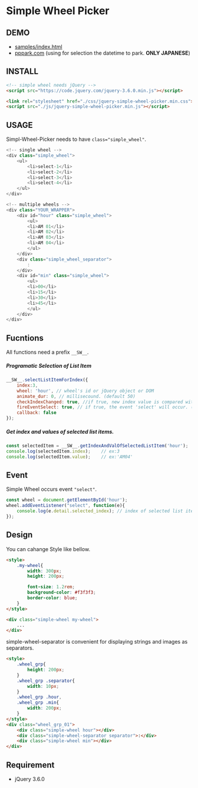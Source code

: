 
# Simple Wheel Picker

## DEMO
- [samples/index.html](https://mkosaka.github.io/jquery-simple-wheel-picker/samples/index.html)
- [pppark.com](https://pppark.com/) (using for selection the datetime to park. **ONLY JAPANESE**)


## INSTALL
```html
<!-- simple wheel needs jQuery -->
<script src="https://code.jquery.com/jquery-3.6.0.min.js"></script>

<link rel="stylesheet" href="./css/jquery-simple-wheel-picker.min.css">
<script src="./js/jquery-simple-wheel-picker.min.js"></script>
```

## USAGE
Simpl-Wheel-Picker needs to have `class="simple_wheel"`.
```javascript
<!-- single wheel -->
<div class="simple_wheel">
    <ul>
        <li>select-1</li>
        <li>select-2</li>
        <li>select-3</li>
        <li>select-4</li>
    </ul>
</div>
```

```javascript
<!-- multiple wheels -->
<div class="YOUR_WRAPPER">
    <div id="hour" class="simple_wheel">
        <ul>
        <li>AM 01</li>
        <li>AM 02</li>
        <li>AM 03</li>
        <li>AM 04</li>
        </ul>
    </div>
    <div class="simple_wheel_separator">
        :
    </div>
    <div id="min" class="simple_wheel">
        <ul>
        <li>00</li>
        <li>15</li>
        <li>30</li>
        <li>45</li>
        </ul>
    </div>
</div>
```


## Fucntions

All functions need a prefix `__SW__`.




##### Programatic Selection of List Item
```javascript
__SW__.selectListItemForIndex({
    index:3,
    wheel: 'hour', // wheel's id or jQuery object or DOM
    animate_dur: 0, // millisecound. (default 50)
    checkIndexChanged: true, //if true, new index value is compared with current one. if it has not changed, the event 'select' will not occur. (default true)
    fireEventSelect: true, // if true, the event 'select' will occur. (default true)
    callback: false
});
```


##### Get index and values of selected list items.
```javascript
const selectedItem = __SW__.getIndexAndValOfSelectedListItem('hour');
console.log(selectedItem.index);    // ex:3
console.log(selectedItem.value);    // ex:'AM04'
```

## Event

Simple Wheel occurs event `"select"`.
```javascript
const wheel = document.getElementById('hour');
wheel.addEventListener("select", function(e){
    console.log(e.detail.selected_index); // index of selected list item.
});
```


## Design
You can cahange Style like bellow.

```html
<style>
    .my-wheel{
        width: 300px;
        height: 200px;

        font-size: 1.2rem;
        background-color: #f3f3f3;
        border-color: blue;
    }
</style>

<div class="simple-wheel my-wheel">
    ...
</div>
```
simple-wheel-separator is convenient for displaying strings and images as separators.
```html
<style>
    .wheel_grp{
        height: 200px;
    }
    .wheel_grp .separator{
        width: 10px;
    }
    .wheel_grp .hour,
    .wheel_grp .min{
        width: 200px;
    }
</style>
<div class="wheel_grp_01">
    <div class="simple-wheel hour"></div>
    <div class="simple-wheel-separator separator">:</div>
    <div class="simple-wheel min"></div>
</div>
```
    


## Requirement

* jQuery 3.6.0

